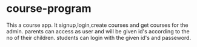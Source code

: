 # course-program
 This a course app.
 It signup,login,create courses and get courses for the admin.
 parents can access as user and will be given id's according to the no of their children.
 students can login with the given id's and passeword.
